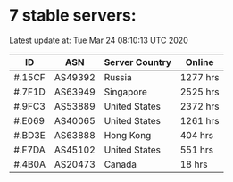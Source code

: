 # 7 stable servers:

Latest update at: Tue Mar 24 08:10:13 UTC 2020

| ID | ASN | Server Country | Online |
| -- | --- | -------------- | ------ |
| #.15CF | AS49392 | Russia | 1277 hrs |
| #.7F1D | AS63949 | Singapore | 2525 hrs |
| #.9FC3 | AS53889 | United States | 2372 hrs |
| #.E069 | AS40065 | United States | 1261 hrs |
| #.BD3E | AS63888 | Hong Kong | 404 hrs |
| #.F7DA | AS45102 | United States | 551 hrs |
| #.4B0A | AS20473 | Canada | 18 hrs |

